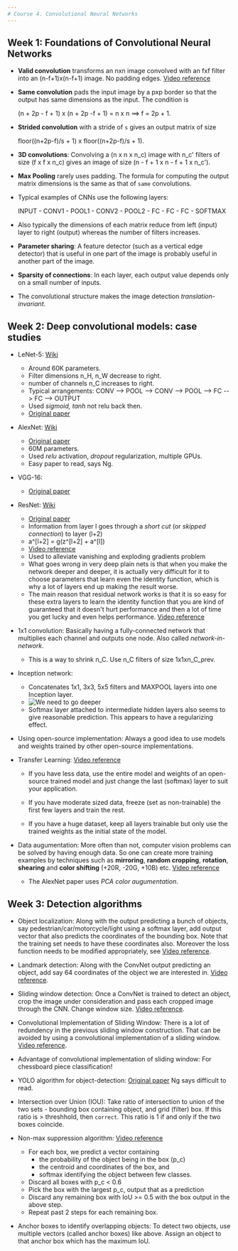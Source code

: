 ```yaml
---
# Course 4. Convolutional Neural Networks
---
```


## Week 1: Foundations of Convolutional Neural Networks

- **Valid convolution** transforms an nxn image convolved with an fxf filter into an (n-f+1)x(n-f+1) image. No padding edges. [Video reference](https://www.coursera.org/learn/convolutional-neural-networks/lecture/o7CWi/padding)  

- **Same convolution** pads the input image by a pxp border so that the output has same dimensions as the input. The condition is

    (n + 2p - f + 1) x (n + 2p -f + 1) = n x n ==> f = 2p + 1.

- **Strided convolution** with a stride of `s` gives an output matrix of size 

   floor((n+2p-f)/s + 1) x floor((n+2p-f)/s + 1). 

- **3D convolutions**: Convolving a (n x n x n_c) image with n_c' filters of size (f x f x n_c) gives an image of size (n - f + 1 x n - f + 1 x n_c'). 

- **Max Pooling** rarely uses padding. The formula for computing the output matrix dimensions is the same as that of `same` convolutions. 

- Typical examples of CNNs use the following layers:

    INPUT - CONV1 - POOL1 - CONV2 - POOL2 - FC - FC - FC - SOFTMAX

- Also typically the dimensions of each matrix reduce from left (input) layer to right (output) whereas the number of filters increases. 

- **Parameter sharing**: A feature detector (such as a vertical edge detector) that is useful in one part of the image is probably useful in another part of the image. 

- **Sparsity of connections**: In each layer, each output value depends only on a small number of inputs. 

- The convolutional structure makes the image detection _translation-invariant_. 

## Week 2: Deep convolutional models: case studies

- LeNet-5: [Wiki](https://en.wikipedia.org/wiki/LeNet#Structure[5]_[6])

    - Around 60K parameters.
    - Filter dimensions n_H, n_W decrease to right.
    - number of channels n_C increases to right.
    - Typical arrangements: CONV --> POOL --> CONV --> POOL --> FC --> FC --> OUTPUT
    - Used _sigmoid, tanh_ not relu back then. 
    - [Original paper](https://pdfs.semanticscholar.org/62d7/9ced441a6c78dfd161fb472c5769791192f6.pdf)

- AlexNet: [Wiki](https://en.wikipedia.org/wiki/AlexNet#Network_design)

    - [Original paper](https://papers.nips.cc/paper/2012/file/c399862d3b9d6b76c8436e924a68c45b-Paper.pdf)
    - 60M parameters. 
    - Used _relu_ activation, _dropout_ regularization, multiple GPUs. 
    - Easy paper to read, says Ng. 

- VGG-16:

    - [Original paper](https://arxiv.org/abs/1409.1556)

- ResNet: [Wiki](https://en.wikipedia.org/wiki/Residual_neural_network)
    
    - [Original paper](https://arxiv.org/abs/1512.03385)
    - Information from layer l goes through a _short cut_ (or _skipped connection_) to layer (l+2)
    - a^[l+2] = g(z^[l+2] + a^[l])
    - [Video reference](https://www.coursera.org/learn/convolutional-neural-networks/lecture/HAhz9/resnets) 
    - Used to alleviate vanishing and exploding gradients problem
    - What goes wrong in very deep plain nets is that when you make the network deeper and deeper, it is actually very difficult for it to choose parameters that learn even the identity function, which is why a lot of layers end up making the result worse. 
    - The main reason that residual network works is that it is so easy for these extra layers to learn the identity function that you are kind of guaranteed that it doesn't hurt performance and then a lot of time you get lucky and even helps performance. [Video reference](https://www.coursera.org/learn/convolutional-neural-networks/lecture/XAKNO/why-resnets-work)

- 1x1 convolution: Basically having a fully-connected network that multiplies each channel and outputs one node. Also called _network-in-network_. 

    - This is a way to shrink n_C. Use n_C filters of size 1x1xn_C_prev. 

- Inception network:

    - Concatenates 1x1, 3x3, 5x5 filters and MAXPOOL layers into one Inception layer. 
    - ![We need to go deeper](https://miro.medium.com/max/1400/0*W8LNnUr9FZLH7ghg.jpg)
    - Softmax layer attached to intermediate hidden layers also seems to give reasonable prediction. This appears to have a regularizing effect. 

- Using open-source implementation: Always a good idea to use models and weights trained by other open-source implementations. 

- Transfer Learning: [Video reference](https://www.coursera.org/learn/convolutional-neural-networks/lecture/4THzO/transfer-learning) 
    - If you have less data, use the entire model and weights of an open-source trained model and just change the last (softmax) layer to suit your application. 
    - If you have moderate sized data, freeze (set as non-trainable) the first few layers and train the rest. 

    - If you have a huge dataset, keep all layers trainable but only use the trained weights as the initial state of the model. 

- Data augumentation: More often than not, computer vision problems can be solved by having enough data. So one can create more training examples by techniques such as **mirroring**, **random cropping**, **rotation**, **shearing** and **color shifting** (+20R, -20G, +10B) etc. [Video reference](https://www.coursera.org/learn/convolutional-neural-networks/lecture/AYzbX/data-augmentation) 

    - The AlexNet paper uses _PCA color augumentation_. 


## Week 3: Detection algorithms

- Object localization: Along with the output predicting a bunch of objects, say pedestrian/car/motorcycle/light using a softmax layer, add output vector that also predicts the coordinates of the bounding box. Note that the training set needs to have these coordinates also. Moreover the loss function needs to be modified appropriately, see [Video reference](https://www.coursera.org/learn/convolutional-neural-networks/lecture/nEeJM/object-localization). 

- Landmark detection: Along with the ConvNet output predicting an object, add say 64 coordinates of the object we are interested in. [Video reference](https://www.coursera.org/learn/convolutional-neural-networks/lecture/OkD3X/landmark-detection). 

- Sliding window detection: Once a ConvNet is trained to detect an object, crop the image under consideration and pass each cropped image through the CNN. Change window size. [Video reference](https://www.coursera.org/learn/convolutional-neural-networks/lecture/VgyWR/object-detection). 

- Convolutional Implementation of Sliding Window: There is a lot of redundency in the previous sliding window construction. That can be avoided by using a convolutional implementation of a sliding window. [Video reference](https://www.coursera.org/learn/convolutional-neural-networks/lecture/6UnU4/convolutional-implementation-of-sliding-windows). 

- Advantage of convolutional implementation of sliding window: For chessboard piece classification!

- YOLO algorithm for object-detection: [Original paper](https://arxiv.org/pdf/1506.02640.pdf) Ng says difficult to read. 

- Intersection over Union (IOU): Take ratio of intersection to union of the two sets - bounding box containing object, and grid (filter) box. If this ratio is > threshhold, then `correct`. This ratio is 1 if and only if the two boxes coincide. 

- Non-max suppression algorithm: [Video reference](https://www.coursera.org/learn/convolutional-neural-networks/lecture/dvrjH/non-max-suppression) 

    - For each box, we predict a vector containing
        - the probability of the object being in the box (p_c)
        - the centroid and coordinates of the box, and
        - softmax identifying the object between few classes. 
    - Discard all boxes with p_c < 0.6
    - Pick the box with the largest p_c, output that as a prediction
    - Discard any remaining box with IoU >= 0.5 with the box output in the above step. 
    - Repeat past 2 steps for each remaining box. 

- Anchor boxes to identify overlapping objects: To detect two objects, use multiple vectors (called anchor boxes) like above. Assign an object to that anchor box which has the maximum IoU. 


